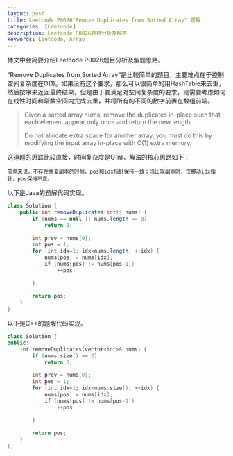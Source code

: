 ```yaml
---
layout: post
title: Leetcode P0026"Remove Duplicates from Sorted Array" 题解
categories: [Leetcode]
description: Leetcode P0026题目分析及解答
keywords: Leetcode, Array
---
```


博文中会简要介绍Leetcode P0026题目分析及解题思路。

“Remove Duplicates from Sorted Array”是比较简单的题目，主要难点在于控制空间复杂度在O(1)。如果没有这个要求，那么可以很简单的用HashTable来去重，然后按序来返回最终结果，但是由于要满足对空间复杂度的要求，则需要考虑如何在线性时间和常数空间内完成去重，并将所有的不同的数字前置在数组前端。

> Given a sorted array nums, remove the duplicates in-place such that each element appear only once and return the new length.
> 
> Do not allocate extra space for another array, you must do this by modifying the input array in-place with O(1) extra memory.

这道题的思路比较直接，时间复杂度是O(n)，解法的核心思路如下：
```
简单来说，不存在重复副本的时候，pos和idx指针保持一致；当出现副本时，仅移动idx指针，pos保持不变。
```

以下是Java的题解代码实现。
```java
class Solution {
    public int removeDuplicates(int[] nums) {
        if (nums == null || nums.length == 0)
            return 0;
        
        int prev = nums[0];
        int pos = 1;
        for (int idx=1; idx<nums.length; ++idx) {
            nums[pos] = nums[idx];
            if (nums[pos] != nums[pos-1])
                ++pos;
            
        }
        
        return pos;
    }
}
```

以下是C++的题解代码实现。
```cpp
class Solution {
public:
    int removeDuplicates(vector<int>& nums) {
        if (nums.size() == 0)
            return 0;
        
        int prev = nums[0];
        int pos = 1;
        for (int idx=1; idx<nums.size(); ++idx) {
            nums[pos] = nums[idx];
            if (nums[pos] != nums[pos-1])
                ++pos;
            
        }
        
        return pos;
    }
};
```